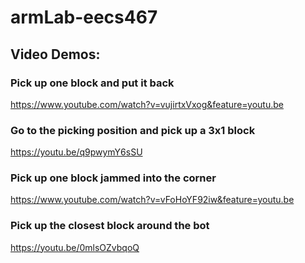 # armLab-eecs467
## Video Demos:
### Pick up one block and put it back
https://www.youtube.com/watch?v=vujirtxVxog&feature=youtu.be
### Go to the picking position and pick up a 3x1 block
https://youtu.be/q9pwymY6sSU
### Pick up one block jammed into the corner
https://www.youtube.com/watch?v=vFoHoYF92iw&feature=youtu.be
### Pick up the closest block around the bot
https://youtu.be/0mlsOZvbqoQ
